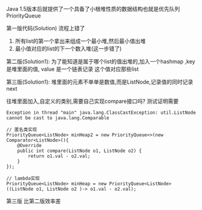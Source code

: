 Java 1.5版本后就提供了一个具备了小根堆性质的数据结构也就是优先队列PriorityQueue

第一版代码(Solution) 流程上错了

1. 所有list的第一个拿出来组成一个最小堆,然后最小值出堆
2. 最小值对应的list的下一个数入堆(这一步错了)

第二版(Solution1):
为了能知道是属于哪个list的值出堆的,加入一个hashmap ,key 是堆里面的值, value 是一个链表记录 这个值对应那些list

第三版(Solution1):
堆里面的元素不单单是数值,而是ListNode,记录值的同时记录next

往堆里面加入,自定义的类别,需要自己实现compare接口吗?
测试证明需要
```
Exception in thread "main" java.lang.ClassCastException: util.ListNode cannot be cast to java.lang.Comparable
```

```
// 匿名类实现
PriorityQueue<ListNode> minHeap2 = new PriorityQueue<>(new Comparator<ListNode>(){
    @Override
    public int compare(ListNode o1, ListNode o2) {
        return o1.val - o2.val;
    }
});

// lambda实现
PriorityQueue<ListNode> minHeap = new PriorityQueue<ListNode>((ListNode o1, ListNode o2 )-> o1.val - o2.val);

```

第三版 比第二版效率差